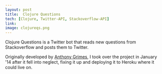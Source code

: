 ```yaml
---
layout: post
title:  Clojure Questions
tech: [Clojure, Twitter-API, Stackoverflow-API]
link:
image: clojureqs.png
---
```


Clojure Questions is a Twitter bot that reads new questions from Stackoverflow and posts them to Twitter.

Originally developed by [Anthony Grimes](https://github.com/Raynes), I took over the project in January '14 after it fell into neglect, fixing it up and deploying it to Heroku where it could live on.

<a href="https://github.com/danmidwood/clojure-questions">
<i class="fa fa-github-square fa-2x"></i>
</a>
<a href="https://twitter.com/ClojureQs">
<i class="fa fa-twitter-square fa-2x"></i>
</a>
